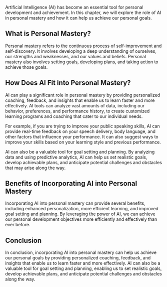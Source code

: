 

Artificial Intelligence (AI) has become an essential tool for personal development and achievement. In this chapter, we will explore the role of AI in personal mastery and how it can help us achieve our personal goals.

What is Personal Mastery?
-------------------------

Personal mastery refers to the continuous process of self-improvement and self-discovery. It involves developing a deep understanding of ourselves, our strengths and weaknesses, and our values and beliefs. Personal mastery also involves setting goals, developing plans, and taking action to achieve those goals.

How Does AI Fit into Personal Mastery?
--------------------------------------

AI can play a significant role in personal mastery by providing personalized coaching, feedback, and insights that enable us to learn faster and more effectively. AI tools can analyze vast amounts of data, including our behavior, preferences, and performance history, to create customized learning programs and coaching that cater to our individual needs.

For example, if you are trying to improve your public speaking skills, AI can provide real-time feedback on your speech delivery, body language, and other factors that influence your performance. It can also suggest ways to improve your skills based on your learning style and previous performance.

AI can also be a valuable tool for goal setting and planning. By analyzing data and using predictive analytics, AI can help us set realistic goals, develop achievable plans, and anticipate potential challenges and obstacles that may arise along the way.

Benefits of Incorporating AI into Personal Mastery
--------------------------------------------------

Incorporating AI into personal mastery can provide several benefits, including enhanced personalization, more efficient learning, and improved goal setting and planning. By leveraging the power of AI, we can achieve our personal development objectives more efficiently and effectively than ever before.

Conclusion
----------

In conclusion, incorporating AI into personal mastery can help us achieve our personal goals by providing personalized coaching, feedback, and insights that enable us to learn faster and more effectively. AI can also be a valuable tool for goal setting and planning, enabling us to set realistic goals, develop achievable plans, and anticipate potential challenges and obstacles along the way.
